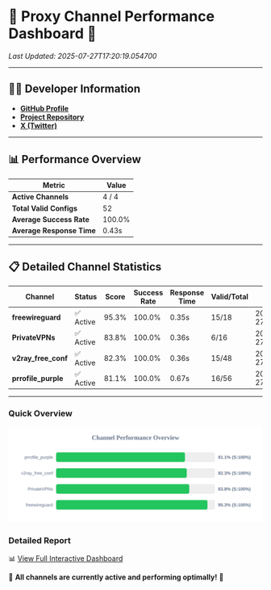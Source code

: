 # 🌟 Proxy Channel Performance Dashboard 🌟

_Last Updated: 2025-07-27T17:20:19.054700_

---

## 👩‍💻 Developer Information

- **[GitHub Profile](https://github.com/4n0nymou3)**  
- **[Project Repository](https://github.com/4n0nymou3/multi-proxy-config-fetcher)**  
- **[X (Twitter)](https://x.com/4n0nymou3)**  

---

## 📊 Performance Overview

| Metric                | Value       |
|-----------------------|-------------|
| **Active Channels**   | 4 / 4       |
| **Total Valid Configs** | 52          |
| **Average Success Rate** | 100.0%      |
| **Average Response Time** | 0.43s       |

---

## 📋 Detailed Channel Statistics

| Channel          | Status     | Score  | Success Rate | Response Time | Valid/Total | Last Success               |
|------------------|------------|--------|--------------|---------------|-------------|----------------------------|
| **freewireguard**  | ✅ Active  | 95.3%  | 100.0% | 0.35s         | 15/18       | 2025-07-27T17:20:19.052905 |
| **PrivateVPNs**  | ✅ Active  | 83.8%  | 100.0% | 0.36s         | 6/16       | 2025-07-27T17:20:18.670429 |
| **v2ray_free_conf**  | ✅ Active  | 82.3%  | 100.0% | 0.36s         | 15/48       | 2025-07-27T17:20:18.272304 |
| **prrofile_purple**  | ✅ Active  | 81.1%  | 100.0% | 0.67s         | 16/56       | 2025-07-27T17:20:17.852446 |

---

### Quick Overview
<div align="center">
  <a href="https://raw.githubusercontent.com/nullluser/NullRepo/refs/heads/main/assets/channel_stats_chart.svg">
    <img src="https://raw.githubusercontent.com/nullluser/NullRepo/refs/heads/main/assets/channel_stats_chart.svg" alt="Source Performance Statistics" width="800">
  </a>
</div>

### Detailed Report
📊 [View Full Interactive Dashboard](https://htmlpreview.github.io/?https://github.com/nullluser/NullRepo/blob/main/assets/performance_report.html)

🎉 **All channels are currently active and performing optimally!** 🎉

